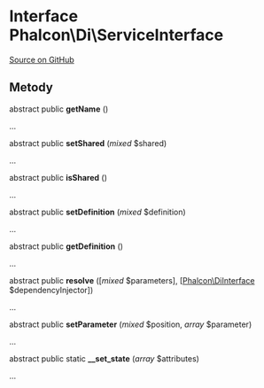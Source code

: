 # Interface **Phalcon\\Di\\ServiceInterface**

<a href="https://github.com/phalcon/cphalcon/blob/master/phalcon/di/serviceinterface.zep" class="btn btn-default btn-sm">Source on GitHub</a>

## Metody

abstract public **getName** ()

...

abstract public **setShared** (*mixed* $shared)

...

abstract public **isShared** ()

...

abstract public **setDefinition** (*mixed* $definition)

...

abstract public **getDefinition** ()

...

abstract public **resolve** ([*mixed* $parameters], [[Phalcon\DiInterface](/en/3.1.2/api/Phalcon_DiInterface) $dependencyInjector])

...

abstract public **setParameter** (*mixed* $position, *array* $parameter)

...

abstract public static **__set_state** (*array* $attributes)

...